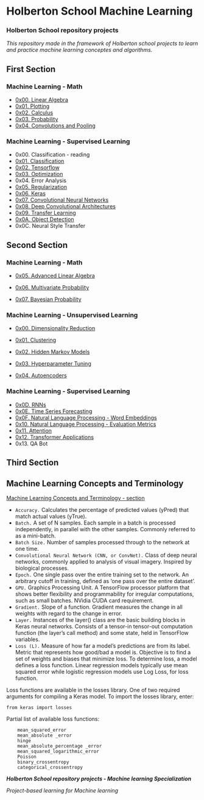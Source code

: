 # **Holberton School Machine Learning**

### **Holberton School repository projects**
*This repository made in the framework of Holberton school projects to learn and practice machine learning conceptes and algorithms.*

## **First Section**
### **Machine Learning - Math**

* [0x00. Linear Algebra](./math/0x00-linear_algebra/)
* [0x01. Plotting](./math/0x01-plotting/)
* [0x02. Calculus](./math/0x02-calculus/)
* [0x03. Probability](./math/0x03-probability/)
* [0x04. Convolutions and Pooling](./math/0x04-convolutions_and_pooling/)
### **Machine Learning - Supervised Learning**

* 0x00. Classification - reading
* [0x01. Classification](./supervised_learning/0x01-classification/)
* [0x02. Tensorflow](./supervised_learning/0x02-tensorflow/)
* [0x03. Optimization](./supervised_learning/0x03-optimization/)
* 0x04. Error Analysis
* [0x05. Regularization](./supervised_learning/0x05-regularization/)
* [0x06. Keras](./supervised_learning/0x06-keras/)
* [0x07. Convolutional Neural Networks](./supervised_learning/0x07-cnn/)
* [0x08. Deep Convolutional Architectures](./supervised_learning/0x08-deep_cnns/)
* [0x09. Transfer Learning](./supervised_learning/0x09-transfer_learning/)
* [0x0A. Object Detection](./supervised_learning/0x0A-object_detection/)
* 0x0C. Neural Style Transfer


## **Second Section**

### **Machine Learning - Math**

* [0x05. Advanced Linear Algebra](./math/0x05-advanced_linear_algebra/)

* [0x06. Multivariate Probability](./math/0x06-multivariate_prob/)

* [0x07. Bayesian Probability](./math/0x07-bayesian_prob/)

### **Machine Learning - Unsupervised Learning**

* [0x00. Dimensionality Reduction](./unsupervised_learning/0x00-dimensionality_reduction/)

* [0x01. Clustering ](./unsupervised_learning/0x01-clustering/)

* [0x02. Hidden Markov Models](./unsupervised_learning/0x02-hmm/)

* [0x03. Hyperparameter Tuning](./unsupervised_learning/0x03-hyperparameter_tuning/)

* [0x04. Autoencoders](./unsupervised_learning/0x04-autoencoders/)

### **Machine Learning - Supervised Learning**

* [0x0D. RNNs](./supervised_learning/0x0D-RNNs/)
* [0x0E. Time Series Forecasting](./supervised_learning/0x0E-time_series/)
* [0x0F. Natural Language Processing - Word Embeddings](./supervised_learning/0x0F-word_embeddings/)
* [ 0x10. Natural Language Processing - Evaluation Metrics](./supervised_learning/0x10-nlp_metrics/)
* [0x11. Attention](./supervised_learning/0x11-attention/)
* [0x12. Transformer Applications](./supervised_learning/0x12-transformer_apps/)
* 0x13. QA Bot

## **Third Section**



## **Machine Learning Concepts and Terminology**

[Machine Learning Concepts and Terminology - section](https://www.activestate.com/resources/quick-reads/what-is-a-keras-model/)

* `Accuracy.` Calculates the percentage of predicted values (yPred) that match actual values (yTrue).
* `Batch.` A set of N samples. Each sample in a batch is processed independently, in parallel with the other samples. Commonly referred to as a mini-batch.
* `Batch Size.` Number of samples processed through to the network at one time.
* `Convolutional Neural Network (CNN, or ConvNet).` Class of deep neural networks, commonly applied to analysis of visual imagery. Inspired by biological processes.
* `Epoch.` One single pass over the entire training set to the network. An arbitrary cutoff in training, defined as ‘one pass over the entire dataset’.
* `GPU.` Graphics Processing Unit. A TensorFlow processor platform that shows better flexibility and programmability for irregular computations, such as small batches. NVidia CUDA card requirement.
* `Gradient.` Slope of a function. Gradient measures the change in all weights with regard to the change in error.
* `Layer.` Instances of the layer() class are the basic building blocks in Keras neural networks. Consists of a tensor-in tensor-out computation function (the layer’s call method) and some state, held in TensorFlow variables.
* `Loss (L).` Measure of how far a model’s predictions are from its label. Metric that represents how good/bad a model is. Objective is to find a set of weights and biases that minimize loss. To determine loss, a model defines a loss function. Linear regression models typically use mean squared error while logistic regression models use Log Loss, for loss function.

Loss functions are available in the losses library. One of two required arguments for compiling a Keras model. To import the losses library, enter:
```
from keras import losses
```
Partial list of available loss functions:

		mean_squared_error
		mean_absolute _error
		hinge
		mean_absolute_percentage _error
		mean_squared_logarithmic_error
		Poisson
		binary_crossentropy
		categorical_crossentropy

***Holberton School repository projects - Machine learning Specialization***

*Project-based learning for Machine learning*